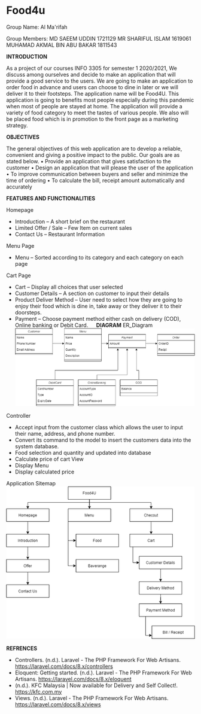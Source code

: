 # Food4u

Group Name: Al Ma'rifah

Group Members:
MD SAEEM UDDIN 1721129
MR SHARIFUL ISLAM 1619061
MUHAMAD AKMAL BIN ABU BAKAR 1811543

**INTRODUCTION**

As a project of our courses INFO 3305 for semester 1 2020/2021, We discuss among ourselves and decide to make an application that will provide a good service to the users. We are going to make an application to order food in advance and users can choose to dine in later or we will deliver it to their footsteps. 
The application name will be Food4U. This application is going to benefits most people especially during this pandemic when most of people are stayed at home. The application will provide a variety of food category to meet the tastes of various people. We also will be placed food which is in promotion to the front page as a marketing strategy.

**OBJECTIVES**

The general objectives of this web application are to develop a reliable, convenient and giving a positive impact to the public. Our goals are as stated below.
   •	Provide an application that gives satisfaction to the customer
   •	Design an application that will please the user of the application
   •	To improve communication between buyers and seller and minimize the time of ordering
   •	To calculate the bill, receipt amount automatically and accurately


**FEATURES AND FUNCTIONALITIES**

Homepage
- Introduction – A short brief on the restaurant
- Limited Offer / Sale – Few Item on current sales
- Contact Us – Restaurant Information

Menu Page
- Menu – Sorted according to its category and each category on each page

Cart Page
- Cart – Display all choices that user selected
- Customer Details – A section on customer to input their details 
- Product Deliver Method – User need to select how they are going to enjoy their food which is dine in, take away or they deliver it to their doorsteps. 
- Payment – Choose payment method either cash on delivery (COD), Online banking or Debit Card.
 
 **DIAGRAM**
ER_Diagram
![ERD](erd.png)

Controller 
   - Accept input from the customer class which allows the user to input their name, address, and phone number.
   - Convert its command to the model to insert the customers data into the system database.
   - Food selection and quantity and updated into database
   - Calculate price of cart
View
   - Display Menu
   - Display calculated price
   
Application Sitemap
![Sitemap](sitemap.png)
 
 **REFRENCES**
   - Controllers. (n.d.). Laravel - The PHP Framework For Web Artisans. https://laravel.com/docs/8.x/controllers
   - Eloquent: Getting started. (n.d.). Laravel - The PHP Framework For Web Artisans. https://laravel.com/docs/8.x/eloquent
   - (n.d.). KFC Malaysia | Now available for Delivery and Self Collect!. https://kfc.com.my
   - Views. (n.d.). Laravel - The PHP Framework For Web Artisans. https://laravel.com/docs/8.x/views
